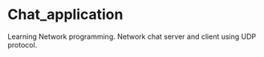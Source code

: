 # Chat_application

Learning Network programming.
Network chat server and client using UDP protocol.
